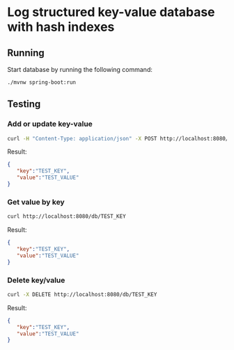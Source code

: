 # Log structured key-value database with hash indexes

## Running ##
Start database by running the following command:
```bash
./mvnw spring-boot:run
```

## Testing ##

### Add or update key-value ###
```bash
curl -H "Content-Type: application/json" -X POST http://localhost:8080/db --data '{ "key":"TEST_KEY", "value":"TEST_VALUE" }'
```
Result:
```json
{  
   "key":"TEST_KEY",
   "value":"TEST_VALUE"
}
```

### Get value by key ###
```bash
curl http://localhost:8080/db/TEST_KEY
```
Result:
```json
{  
   "key":"TEST_KEY",
   "value":"TEST_VALUE"
}
```

### Delete key/value ###
```bash
curl -X DELETE http://localhost:8080/db/TEST_KEY
```
Result:
```json
{  
   "key":"TEST_KEY",
   "value":"TEST_VALUE"
}
```